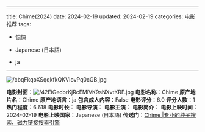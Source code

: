 
---
title: Chime(2024)
date: 2024-02-19
updated: 2024-02-19
categories: 电影推荐
tags:

- 惊悚

- Japanese (日本語)
- ja
---

<img src="https://image.tmdb.org/t/p/original/cbqFkqoXSqqkfkQKVIovPq0cGB.jpg" alt="/cbqFkqoXSqqkfkQKVIovPq0cGB.jpg" title="/cbqFkqoXSqqkfkQKVIovPq0cGB.jpg">

**电影封面**：<img src="https://image.tmdb.org/t/p/w200/42EiGecbrKjRcEMiVK9sNXvtKRF.jpg" alt="/42EiGecbrKjRcEMiVK9sNXvtKRF.jpg" title="/42EiGecbrKjRcEMiVK9sNXvtKRF.jpg">
**电影名称**：Chime
**原产地片名**：Chime
**原产地语言**：ja
**包含成人内容**：False
**电影评分**：6.0
**评分人数**：1
**热门程度**：6.618
**电影时长**：
**电影导演**：
**电影主演**：
**电影简介**：
**电影上映时间**：2024-02-19
**电影上映国家**：Japanese (日本語)
**传送门**：[Chime |专业的种子搜索、磁力链接搜索引擎](https://movie.amd794.com:2083/?search=Chime&ordering=&mode=match_phrase&page_size=10&page=1)

